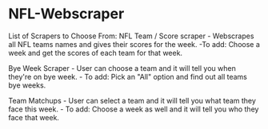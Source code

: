# NFL-Webscraper

List of Scrapers to Choose From:
  NFL Team / Score scraper - Webscrapes all NFL teams names and gives their scores for the week.
    -To add: Choose a week and get the scores of each team for that week.
  
  Bye Week Scraper - User can choose a team and it will tell you when they're on bye week.
    - To add: Pick an "All" option and find out all teams bye weeks.
  
  Team Matchups - User can select a team and it will tell you what team they face this week.
    - To add: Choose a week as well and it will tell you who they face that week.
